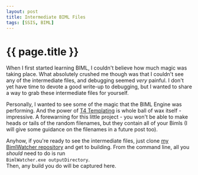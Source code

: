 ```yaml
---
layout: post
title: Intermediate BIML Files
tags: [SSIS, BIML]
---
```

# {{ page.title }}

When I first started learning BIML, I couldn't believe how much magic was taking place. What absolutely crushed me though was that I couldn't see any of the intermediate files, and debugging seemed *very* painful.  I don't yet have time to devote a good write-up to debugging, but I wanted to share a way to grab these intermediate files for yourself.  

Personally, I wanted to see some of the magic that the BIML Engine was performing.  And the power of [T4 Templating](http://www.hanselman.com/blog/T4TextTemplateTransformationToolkitCodeGenerationBestKeptVisualStudioSecret.aspx) is whole ball of wax itself - impressive.  A forewarning for this little project - you won't be able to make heads or tails of the random filenames, but they contain all of your Bimls (I will give some guidance on the filenames in a future post too).

Anyhow, if you're ready to see the intermediate files, just clone [my BimlWatcher repository](https://github.com/sorrell/BimlWatcher) and get to building.  From the command line, all you *should* need to do is run  
`BimlWatcher.exe outputDirectory`.  
Then, any build you do will be captured here.
